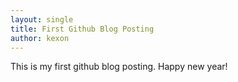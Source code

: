 ```yaml
---
layout: single
title: First Github Blog Posting
author: kexon
---
```


This is my first github blog posting.
Happy new year!
